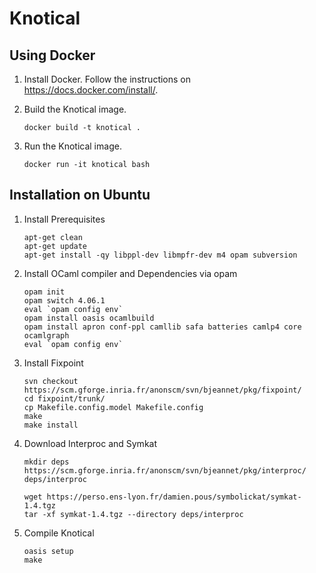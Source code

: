 # Knotical

## Using Docker

1. Install Docker. Follow the instructions on https://docs.docker.com/install/.

1. Build the Knotical image.

    ```
    docker build -t knotical .
    ```

1. Run the Knotical image.

    ```
    docker run -it knotical bash
    ```
    
## Installation on Ubuntu

1. Install Prerequisites

    ```
    apt-get clean
    apt-get update
    apt-get install -qy libppl-dev libmpfr-dev m4 opam subversion
    ```
    
 1. Install OCaml compiler and Dependencies via opam
 
    ```
    opam init
    opam switch 4.06.1
    eval `opam config env`
    opam install oasis ocamlbuild
    opam install apron conf-ppl camllib safa batteries camlp4 core ocamlgraph
    eval `opam config env`
    ```
    
1. Install Fixpoint
  
    ```
    svn checkout https://scm.gforge.inria.fr/anonscm/svn/bjeannet/pkg/fixpoint/
    cd fixpoint/trunk/
    cp Makefile.config.model Makefile.config
    make
    make install
    ```
    
1. Download Interproc and Symkat

    ```
    mkdir deps
    https://scm.gforge.inria.fr/anonscm/svn/bjeannet/pkg/interproc/ deps/interproc
    
    wget https://perso.ens-lyon.fr/damien.pous/symbolickat/symkat-1.4.tgz
    tar -xf symkat-1.4.tgz --directory deps/interproc
    ```
    
1. Compile Knotical
   
    ```
    oasis setup
    make
    ```
